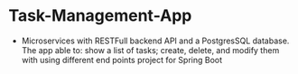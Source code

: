 # Task-Management-App

- Microservices with RESTFull backend API and a PostgresSQL database. The app able to: show a list of tasks; create,
  delete, and modify them with using different end points project for Spring Boot


